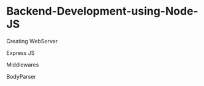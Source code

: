# Backend-Development-using-Node-JS

  Creating WebServer

  Express JS 

  Middlewares

  BodyParser
